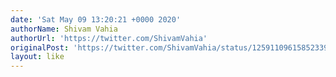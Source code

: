 ```yaml
---
date: 'Sat May 09 13:20:21 +0000 2020'
authorName: Shivam Vahia
authorUrl: 'https://twitter.com/ShivamVahia'
originalPost: 'https://twitter.com/ShivamVahia/status/1259110961585233921'
layout: like
---
```

